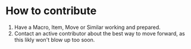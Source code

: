 # How to contribute

1. Have a Macro, Item, Move or Similar working and prepared.
2. Contact an active contributor about the best way to move forward, as this likly won't blow up too soon. 
